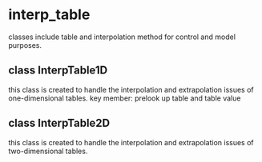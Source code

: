# interp_table
classes include table and interpolation method for control and model purposes.
## class InterpTable1D
this class is created to handle the interpolation and extrapolation issues of one-dimensional tables.
key member: prelook up table and table value

## class InterpTable2D
this class is created to handle the interpolation and extrapolation issues of two-dimensional tables.






